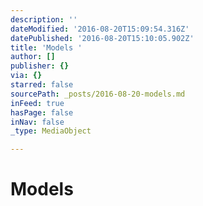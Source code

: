 ```yaml
---
description: ''
dateModified: '2016-08-20T15:09:54.316Z'
datePublished: '2016-08-20T15:10:05.902Z'
title: 'Models '
author: []
publisher: {}
via: {}
starred: false
sourcePath: _posts/2016-08-20-models.md
inFeed: true
hasPage: false
inNav: false
_type: MediaObject

---
```

# Models